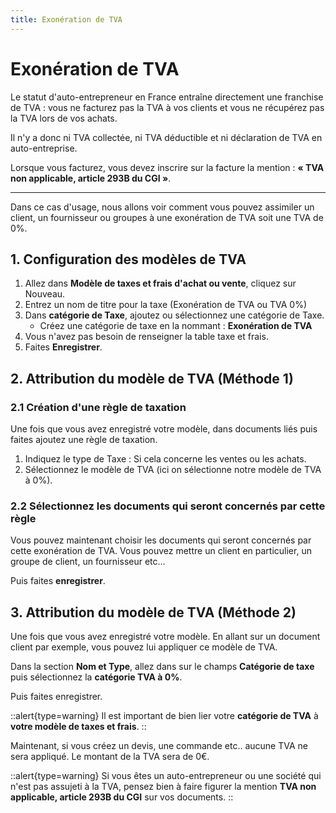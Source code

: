 ```yaml
---
title: Exonération de TVA
---
```


# Exonération de TVA

Le statut d'auto-entrepreneur en France entraîne directement une franchise de TVA : vous ne facturez pas la TVA à vos clients et vous ne récupérez pas la TVA lors de vos achats. 

Il n'y a donc ni TVA collectée, ni TVA déductible et ni déclaration de TVA en auto-entreprise. 

Lorsque vous facturez, vous devez inscrire sur la facture la mention : **« TVA non applicable, article 293B du CGI »**.

---

Dans ce cas d'usage, nous allons voir comment vous pouvez assimiler un client, un fournisseur ou groupes à une exonération de TVA soit une TVA de 0%.

## 1. Configuration des modèles de TVA

1. Allez dans **Modèle de taxes et frais d'achat ou vente**, cliquez sur Nouveau.
2. Entrez un nom de titre pour la taxe (Exonération de TVA ou TVA 0%)
3. Dans **catégorie de Taxe**, ajoutez ou sélectionnez une catégorie de Taxe. 
	- Créez une catégorie de taxe en la nommant : **Exonération de TVA**
4. Vous n'avez pas besoin de renseigner la table taxe et frais.
5. Faites **Enregistrer**.

## 2. Attribution du modèle de TVA (Méthode 1)

### 2.1 Création d'une règle de taxation

Une fois que vous avez enregistré votre modèle, dans documents liés puis faites ajoutez une règle de taxation.

1. Indiquez le type de Taxe : Si cela concerne les ventes ou les achats.
2. Sélectionnez le modèle de TVA (ici on sélectionne notre modèle de TVA à 0%).

### 2.2 Sélectionnez les documents qui seront concernés par cette règle

Vous pouvez maintenant choisir les documents qui seront concernés par cette exonération de TVA. Vous pouvez mettre un client en particulier, un groupe de client, un fournisseur etc...

Puis faites **enregistrer**.

## 3. Attribution du modèle de TVA (Méthode 2)

Une fois que vous avez enregistré votre modèle. En allant sur un document client par exemple, vous pouvez lui appliquer ce modèle de TVA. 

Dans la section **Nom et Type**, allez dans sur le champs **Catégorie de taxe** puis sélectionnez la **catégorie TVA à 0%**.

Puis faites enregistrer.

::alert{type=warning}
Il est important de bien lier votre **catégorie de TVA** à **votre modèle de taxes et frais**.
::

Maintenant, si vous créez un devis, une commande etc.. aucune TVA ne sera appliqué. Le montant de la TVA sera de 0€.

::alert{type=warning}
Si vous êtes un auto-entrepreneur ou une société qui n'est pas assujeti à la TVA, pensez bien à faire figurer la mention **TVA non applicable, article 293B du CGI** sur vos documents.
::






